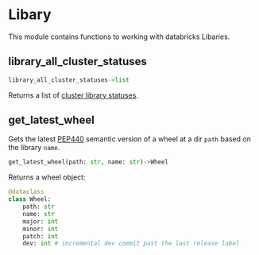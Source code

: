 # Libary

This module contains functions to working with databricks Libaries.

## library_all_cluster_statuses

```python
library_all_cluster_statuses->list
```

Returns a list of [cluster library statuses](https://docs.databricks.com/dev-tools/api/latest/libraries.html#managedlibrariesclusterlibrarystatuses).

## get_latest_wheel

Gets the latest [PEP440](https://www.python.org/dev/peps/pep-0440/) semantic version of a wheel at a dir `path` based on the library `name`.

```python
get_latest_wheel(path: str, name: str)->Wheel
```

Returns a wheel object:

```python
@dataclass
class Wheel:
    path: str
    name: str
    major: int
    minor: int
    patch: int
    dev: int # incremental dev commit past the last release label
```